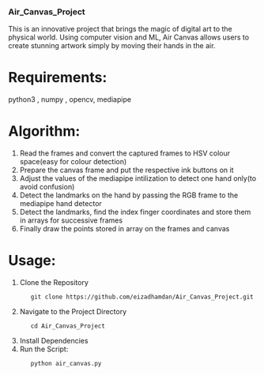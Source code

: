 ### Air_Canvas_Project ###
 
This is an innovative project that brings the magic of digital art to the physical world. 
Using computer vision and ML, Air Canvas allows users to create stunning artwork simply by moving their hands in the air.


# Requirements: 
python3 , numpy , opencv, mediapipe

# Algorithm:
1. Read the frames and convert the captured frames to HSV colour space(easy for colour detection)
2. Prepare the canvas frame and put the respective ink buttons on it
3. Adjust the values of the mediapipe intilization to detect one hand only(to avoid confusion)
4. Detect the landmarks on the hand by passing the RGB frame to the mediapipe hand detector
5. Detect the landmarks, find the index finger coordinates and store them in arrays for successive frames
6. Finally draw the points stored in array on the frames and canvas

# Usage:
1. Clone the Repository
   ```
      git clone https://github.com/eizadhamdan/Air_Canvas_Project.git
   ```
2. Navigate to the Project Directory
   ```
      cd Air_Canvas_Project
   ```
3. Install Dependencies
4. Run the Script:
   ```
      python air_canvas.py
   ```
   
